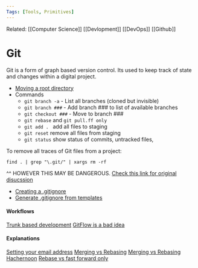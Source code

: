 ```yaml
---
Tags: [Tools, Primitives]
---
```

Related: [[Computer Science]] [[Devlopment]] [[DevOps]] [[Github]] 
# Git
Git is a form of graph based version control. Its used to keep track of state and changes within a digital project. 

- [Moving a root directory](https://stackoverflow.com/questions/1918111/my-git-repository-is-in-the-wrong-root-directory-can-i-move-it-instead-of/3247756#3247756)
- Commands
    - `git branch -a` - List all branches (cloned but invisible)
    - `git branch ###` - Add branch ### to list of available branches
    - `git checkout ###` - Move to branch ###
    - `git rebase` and `git pull.ff only`
    - `git add . ` add all files to staging
    - `git reset` remove all files from staging
    - `git status` show status of commits, untracked files, 

To remove all traces of Git files from a project: 
```
find . | grep "\.git/" | xargs rm -rf
```
^^ HOWEVER THIS MAY BE DANGEROUS. [Check this link for original disucssion](https://stackoverflow.com/questions/4754152/how-do-i-remove-version-tracking-from-a-project-cloned-from-git) 

- [Creating a .gitignore](https://www.atlassian.com/git/tutorials/saving-changes/gitignore)
- [Generate .gitignore from templates](https://docs.gitignore.io/)


#### Workflows
[Trunk based development](https://trunkbaseddevelopment.com/)
[GitFlow is a bad idea]()

#### Explanations
[Setting your email address](https://docs.github.com/en/account-and-profile/setting-up-and-managing-your-github-user-account/managing-email-preferences/setting-your-commit-email-address)
[Merging vs Rebasing](https://www.atlassian.com/git/tutorials/merging-vs-rebasing#the-golden-rule-of-rebasing)
[Merging vs Rebasing Hachernoon](https://hackernoon.com/git-merge-vs-rebase-whats-the-diff-76413c117333)
[Rebase vs fast forward only](https://blog.sffc.xyz/post/185195398930/why-you-should-use-git-pull-ff-only-git-is-a)
